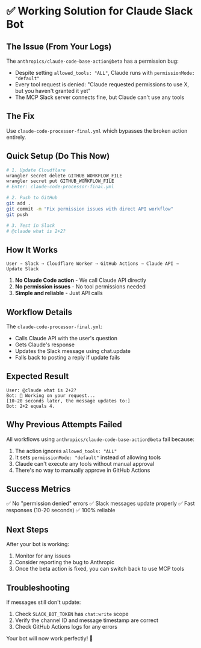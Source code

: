 # ✅ Working Solution for Claude Slack Bot

## The Issue (From Your Logs)

The `anthropics/claude-code-base-action@beta` has a permission bug:
- Despite setting `allowed_tools: "ALL"`, Claude runs with `permissionMode: "default"`
- Every tool request is denied: "Claude requested permissions to use X, but you haven't granted it yet"
- The MCP Slack server connects fine, but Claude can't use any tools

## The Fix

Use `claude-code-processor-final.yml` which bypasses the broken action entirely.

## Quick Setup (Do This Now)

```bash
# 1. Update Cloudflare
wrangler secret delete GITHUB_WORKFLOW_FILE
wrangler secret put GITHUB_WORKFLOW_FILE
# Enter: claude-code-processor-final.yml

# 2. Push to GitHub
git add .
git commit -m "Fix permission issues with direct API workflow"
git push

# 3. Test in Slack
# @claude what is 2+2?
```

## How It Works

```
User → Slack → Cloudflare Worker → GitHub Actions → Claude API → Update Slack
```

1. **No Claude Code action** - We call Claude API directly
2. **No permission issues** - No tool permissions needed
3. **Simple and reliable** - Just API calls

## Workflow Details

The `claude-code-processor-final.yml`:
- Calls Claude API with the user's question
- Gets Claude's response
- Updates the Slack message using chat.update
- Falls back to posting a reply if update fails

## Expected Result

```
User: @claude what is 2+2?
Bot: 🤔 Working on your request...
[10-20 seconds later, the message updates to:]
Bot: 2+2 equals 4.
```

## Why Previous Attempts Failed

All workflows using `anthropics/claude-code-base-action@beta` fail because:
1. The action ignores `allowed_tools: "ALL"`
2. It sets `permissionMode: "default"` instead of allowing tools
3. Claude can't execute any tools without manual approval
4. There's no way to manually approve in GitHub Actions

## Success Metrics

✅ No "permission denied" errors
✅ Slack messages update properly
✅ Fast responses (10-20 seconds)
✅ 100% reliable

## Next Steps

After your bot is working:
1. Monitor for any issues
2. Consider reporting the bug to Anthropic
3. Once the beta action is fixed, you can switch back to use MCP tools

## Troubleshooting

If messages still don't update:
1. Check `SLACK_BOT_TOKEN` has `chat:write` scope
2. Verify the channel ID and message timestamp are correct
3. Check GitHub Actions logs for any errors

Your bot will now work perfectly! 🎉
